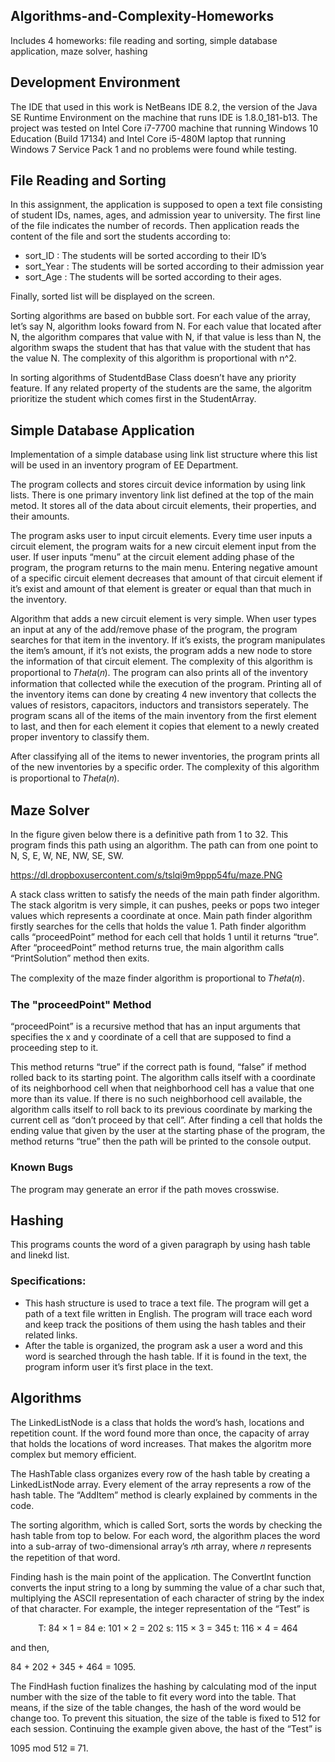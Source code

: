 ## Algorithms-and-Complexity-Homeworks
Includes 4 homeworks: file reading and sorting, simple database application, maze solver, hashing

## Development Environment
The IDE that used in this work is NetBeans IDE 8.2, the version of the Java SE Runtime Environment on the machine that runs IDE is 1.8.0_181-b13. The project was tested on Intel Core i7-7700 machine that running Windows 10 Education (Build 17134) and Intel Core i5-480M laptop that running Windows 7 Service Pack 1 and no problems were found while testing.

## File Reading and Sorting
In this assignment, the application is supposed to open a text file consisting of student IDs, names, ages, and admission year to university. The first line of the file indicates the number of records. Then application reads the content of the file and sort the students according to:
* sort_ID : The students will be sorted according to their ID’s
* sort_Year : The students will be sorted according to their admission year
* sort_Age : The students will be sorted according to their ages.

Finally, sorted list will be displayed on the screen.

Sorting algorithms are based on bubble sort. For each value of the array, let’s say N, algorithm looks foward from N. For each value that located after N, the algorithm compares that value with N, if that value is less than N, the algorithm swaps the student that has that value with the student that has the value N. The complexity of this algorithm is proportional with n^2.

In sorting algorithms of StudentdBase Class doesn’t have any priority feature. If any related property of the students are the same, the algoritm prioritize the student which comes first in the StudentArray.

## Simple Database Application
Implementation of a simple database using link list structure where this list will be used in an inventory program of EE Department.

The program collects and stores circuit device information by using link lists. There is one primary inventory link list defined at the top of the main metod. It stores all of the data about circuit elements, their properties, and their amounts.

The program asks user to input circuit elements. Every time user inputs a circuit element, the program waits for a new circuit element input from the user. If user inputs “menu” at the circuit element adding phase of the program, the program returns to the main menu. Entering negative amount of a specific circuit element decreases that amount of that circuit element if it’s exist and amount of that element is greater or equal than that much in the inventory.

Algorithm that adds a new circuit element is very simple. When user types an input at any of the add/remove phase of the program, the program searches for that item in the inventory. If it’s exists, the program manipulates the item’s amount, if it’s not exists, the program adds a new node to store the information of that circuit element. The complexity of this algorithm is proportional to 𝑇ℎ𝑒𝑡𝑎(𝑛).
The program can also prints all of the inventory information that collected while the execution of the program. Printing all of the inventory items can done by creating 4 new inventory that collects the values of resistors, capacitors, inductors and transistors seperately. The program scans all of the items of the main inventory from the first element to last, and then for each element it copies that element to a newly created proper inventory to classify them.

After classifying all of the items to newer inventories, the program prints all of the new inventories by a specific order. The complexity of this algorithm is proportional to 𝑇ℎ𝑒𝑡𝑎(𝑛).

## Maze Solver
In the figure given below there is a definitive path from 1 to 32. This program finds this path using an algorithm. The path
can from one point to N, S, E, W, NE, NW, SE, SW.

https://dl.dropboxusercontent.com/s/tslqi9m9ppp54fu/maze.PNG

A stack class written to satisfy the needs of the main path finder algorithm. The stack algoritm is very simple, it can pushes, peeks or pops two integer values which represents a coordinate at once.
Main path finder algorithm firstly searches for the cells that holds the value 1. Path finder algorithm calls “proceedPoint” method for each cell that holds 1 until it returns “true”. After “proceedPoint” method returns true, the main algorithm calls “PrintSolution” method then exits.

The complexity of the maze finder algorithm is proportional to 𝑇ℎ𝑒𝑡𝑎(𝑛).

### The "proceedPoint" Method
“proceedPoint” is a recursive method that has an input arguments that specifies the x and y coordinate of a cell that are supposed to find a proceeding step to it.

This method returns “true” if the correct path is found, “false” if method rolled back to its starting point.
The algorithm calls itself with a coordinate of its neighborhood cell when that neighborhood cell has a value that one more than its value. If there is no such neighborhood cell available, the algorithm calls itself to roll back to its previous coordinate by marking the current cell as “don’t proceed by that cell”. After finding a cell that holds the ending value that given by the user at the starting phase of the program, the method returns “true” then the path will be printed to the console output.

### Known Bugs
The program may generate an error if the path moves crosswise.

## Hashing
This programs counts the word of a given paragraph by using hash table and linekd list.

### Specifications:
* This hash structure is used to trace a text file. The program will get a path of a text file written in English. The program will trace each word and keep track the positions of them using the hash tables and their related links.
* After the table is organized, the program ask a user a word and this word is searched through the hash table. If it is found in the text, the program inform user it’s first place in the text.

## Algorithms
The LinkedListNode is a class that holds the word’s hash, locations and repetition count. If the word found more than once, the capacity of array that holds the locations of word increases. That makes the algoritm more complex but memory efficient.

The HashTable class organizes every row of the hash table by creating a LinkedListNode array. Every element of the array represents a row of the hash table. The “AddItem” method is clearly explained by comments in the code.

The sorting algorithm, which is called Sort, sorts the words by checking the hash table from top to below. For each word, the algorithm places the word into a sub-array of two-dimensional array’s 𝑛th array, where 𝑛 represents the repetition of that word.

Finding hash is the main point of the application. The ConvertInt function converts the input string to a long by summing the value of a char such that, multiplying the ASCII representation of each character of string by the index of that character. For example, the integer representation of the “Test” is

<p align="center">
T: 84 × 1 = 84
e: 101 × 2 = 202
s: 115 × 3 = 345
t: 116 × 4 = 464
</p>

and then,

84 + 202 + 345 + 464 = 1095.

The FindHash fuction finalizes the hashing by calculating mod of the input number with the size of the table to fit every word into the table. That means, if the size of the table changes, the hash of the word would be change too. To prevent this situation, the size of the table is fixed to 512 for each session. Continuing the example given above, the hast of the “Test” is

1095 mod 512 ≡ 71.
